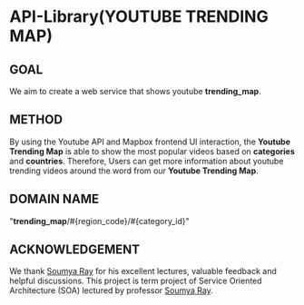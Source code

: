 # API-Library(YOUTUBE TRENDING MAP)

## GOAL

We aim to create a web service that shows youtube **trending_map**.

## METHOD

By using the Youtube API and Mapbox frontend UI interaction, the **Youtube Trending Map** is able to show the most popular videos based on **categories** and **countries**. Therefore, Users can get more information about youtube trending videos around the word from our **Youtube Trending Map**.

## DOMAIN NAME

"**trending_map**/#{region_code}/#{category_id}"

## ACKNOWLEDGEMENT

We thank [Soumya Ray](https://soumyaray.com/) for his excellent lectures, valuable feedback and helpful discussions. This project is term project of Service Oriented Architecture (SOA) lectured by professor [Soumya Ray](https://soumyaray.com/).

